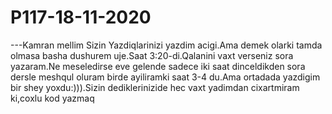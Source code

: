 # P117-18-11-2020

---Kamran mellim Sizin Yazdiqlarinizi yazdim acigi.Ama demek olarki tamda olmasa basha dushurem uje.Saat 3:20-di.Qalanini vaxt verseniz sora yazaram.Ne meseledirse eve gelende sadece iki saat dinceldikden sora dersle meshqul oluram birde ayiliramki saat 3-4 du.Ama ortadada yazdigim bir shey yoxdu:))).Sizin dediklerinizide hec vaxt yadimdan cixartmiram ki,coxlu kod yazmaq
